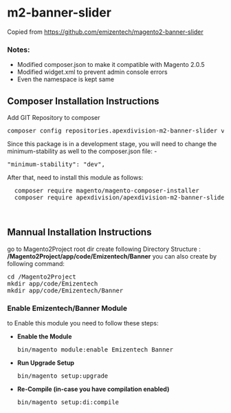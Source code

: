 # m2-banner-slider
Copied from https://github.com/emizentech/magento2-banner-slider

<h3>Notes:</h3>
<ul>
<li>Modified composer.json to make it compatible with Magento 2.0.5</li>
<li>Modified widget.xml to prevent admin console errors</li>
<li>Even the namespace is kept same</li>
</ul>

<h2>Composer Installation Instructions</h2>
Add GIT Repository to composer
<pre>
composer config repositories.apexdivision-m2-banner-slider vcs https://github.com/Apex-Division/m2-banner-slider/
</pre>

Since this package is in a development stage, you will need to change the minimum-stability as well to the composer.json file: -
<pre>
"minimum-stability": "dev",
</pre>

After that, need to install this module as follows:
<pre>
  composer require magento/magento-composer-installer
  composer require apexdivision/apexdivision-m2-banner-slider
</pre>


<br/>
<h2> Mannual Installation Instructions</h2>
go to Magento2Project root dir 
create following Directory Structure :<br/>
<strong>/Magento2Project/app/code/Emizentech/Banner</strong>
you can also create by following command:
<pre>
cd /Magento2Project
mkdir app/code/Emizentech
mkdir app/code/Emizentech/Banner
</pre>



<h3> Enable Emizentech/Banner Module</h3>
to Enable this module you need to follow these steps:

<ul>
<li>
<strong>Enable the Module</strong>
<pre>bin/magento module:enable Emizentech_Banner</pre></li>
<li>
<strong>Run Upgrade Setup</strong>
<pre>bin/magento setup:upgrade</pre></li>
<li>
<strong>Re-Compile (in-case you have compilation enabled)</strong>
	<pre>bin/magento setup:di:compile</pre>
</li>
</ul>